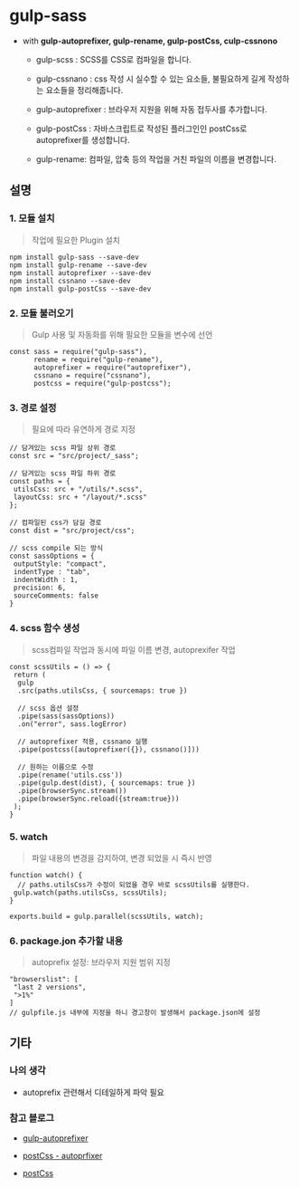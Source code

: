 # gulp-sass

- with **gulp-autoprefixer, gulp-rename, gulp-postCss, culp-cssnono**

  - gulp-scss : SCSS를 CSS로 컴파일을 합니다.

  - gulp-cssnano : css 작성 시 실수할 수 있는 요소들, 불필요하게 길게 작성하는 요소들을 정리해줍니다.

  - gulp-autoprefixer : 브라우저 지원을 위해 자동 접두사를 추가합니다.

  - gulp-postCss : 자바스크립트로 작성된 플러그인인 postCss로 autoprefixer를 생성합니다.

  - gulp-rename: 컴파일, 압축 등의 작업을 거친 파일의 이름을 변경합니다.

## 설명

### 1. 모듈 설치

> 작업에 필요한 Plugin 설치 

```
npm install gulp-sass --save-dev
npm install gulp-rename --save-dev
npm install autoprefixer --save-dev
npm install cssnano --save-dev
npm install gulp-postCss --save-dev
```

### 2. 모듈 불러오기

> Gulp 사용 및 자동화를 위해 필요한 모듈을 변수에 선언

```
const sass = require("gulp-sass"),
      rename = require("gulp-rename"),
      autoprefixer = require("autoprefixer"),
      cssnano = require("cssnano"),
      postcss = require("gulp-postcss");
```

### 3. 경로 설정

> 필요에 따라 유연하게 경로 지정

```
// 담겨있는 scss 파일 상위 경로
const src = "src/project/_sass";

// 담겨있는 scss 파일 하위 경로
const paths = {
 utilsCss: src + "/utils/*.scss",
 layoutCss: src + "/layout/*.scss"
};

// 컴파일된 css가 담길 경로
const dist = "src/project/css";

// scss compile 되는 방식 
const sassOptions = {
 outputStyle: "compact",
 indentType : "tab",
 indentWidth : 1,
 precision: 6,
 sourceComments: false
}
```

### 4. scss 함수 생성

> scss컴파일 작업과 동시에 파일 이름 변경, autoprexifer 작업

```
const scssUtils = () => {
 return (
  gulp
  .src(paths.utilsCss, { sourcemaps: true })

  // scss 옵션 설정
  .pipe(sass(sassOptions))
  .on("error", sass.logError)

  // autoprefixer 적용, cssnano 실행
  .pipe(postcss([autoprefixer({}), cssnano()]))

  // 원하는 이름으로 수정
  .pipe(rename('utils.css'))
  .pipe(gulp.dest(dist), { sourcemaps: true })
  .pipe(browserSync.stream())
  .pipe(browserSync.reload({stream:true}))
 );
}
```

### 5. watch

> 파일 내용의 변경을 감지하여, 변경 되었을 시 즉시 반영

```
function watch() {
  // paths.utilsCss가 수정이 되었을 경우 바로 scssUtils를 실행한다.
 gulp.watch(paths.utilsCss, scssUtils);
}
  
exports.build = gulp.parallel(scssUtils, watch);

```

### 6. package.jon 추가할 내용

> autoprefix 설정: 브라우저 지원 범위 지정

```
"browserslist": [
 "last 2 versions",
 ">1%"
]
// gulpfile.js 내부에 지정을 하니 경고창이 발생해서 package.json에 설정
```

## 기타

### 나의 생각

- autoprefix 관련해서 디테일하게 파악 필요


### 참고 블로그

- [gulp-autoprefixer](https://www.npmjs.com/package/gulp-autoprefixer)

- [postCss - autoprfixer](https://medium.com/jung-han/postcss-%ED%86%A0%EC%8A%A4%ED%8A%B8%ED%8C%8C%EC%9D%BC-%EC%A0%81%EC%9A%A9%EA%B8%B0-86cd33ba6aa9)

- [postCss](https://medium.com/@FourwingsY/postcss-%EC%86%8C%EA%B0%9C-727310aa6505)